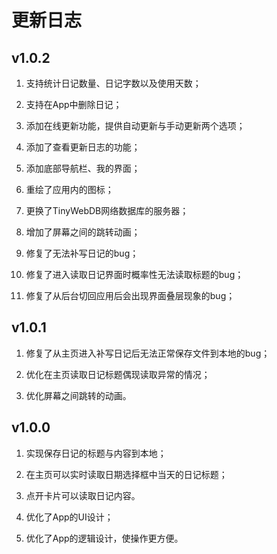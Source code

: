 # 更新日志
## v1.0.2
1.	支持统计日记数量、日记字数以及使用天数；

2.	支持在App中删除日记；

3.	添加在线更新功能，提供自动更新与手动更新两个选项；

4.	添加了查看更新日志的功能；

5.	添加底部导航栏、我的界面；

6.	重绘了应用内的图标；

7.	更换了TinyWebDB网络数据库的服务器；

8.	增加了屏幕之间的跳转动画；

9.	修复了无法补写日记的bug；

10.	修复了进入读取日记界面时概率性无法读取标题的bug；

11.	修复了从后台切回应用后会出现界面叠层现象的bug；

## v1.0.1
1.	修复了从主页进入补写日记后无法正常保存文件到本地的bug； 

2.	优化在主页读取日记标题偶现读取异常的情况；

3.	优化屏幕之间跳转的动画。

## v1.0.0
1.	实现保存日记的标题与内容到本地；

2.	在主页可以实时读取日期选择框中当天的日记标题；

3.	点开卡片可以读取日记内容。

4.	优化了App的UI设计；

5.	优化了App的逻辑设计，使操作更方便。
